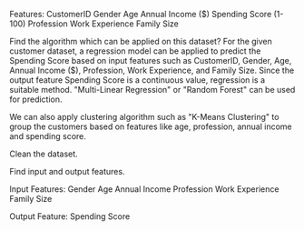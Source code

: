 Features: CustomerID Gender Age Annual Income ($) Spending Score (1-100) Profession Work Experience Family Size

Find the algorithm which can be applied on this dataset?
For the given customer dataset, a regression model can be applied to predict the Spending Score based on input features such as CustomerID, Gender, Age, Annual Income ($), Profession, Work Experience, and Family Size. Since the output feature Spending Score is a continuous value, regression is a suitable method. "Multi-Linear Regression" or "Random Forest" can be used for prediction.

We can also apply clustering algorithm such as "K-Means Clustering" to group the customers based on features like age, profession, annual income and spending score.

Clean the dataset.

Find input and output features.

Input Features:
Gender
Age
Annual Income
Profession
Work Experience
Family Size

Output Feature:
Spending Score
